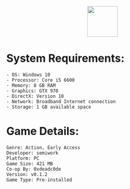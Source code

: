 
<div align="center">

  <a href="https://telegra.ph/Cheatlauncher-Github-03-18"><img src="https://github.com/user-attachments/assets/00fab520-7566-4d08-aeef-020a3920404e" height="80"></a></div>




# System Requirements:

    - OS: Windows 10
    - Processor: Core i5 6600
    - Memory: 8 GB RAM
    - Graphics: GTX 970
    - DirectX: Version 10
    - Network: Broadband Internet connection
    - Storage: 1 GB available space


    
# Game Details: 

    Genre: Action, Early Access
    Developer: semiwork
    Platform: PC
    Game Size: 421 MB
    Co-op By: 0xdeadc0de
    Version: v0.1.2
    Game Type: Pre-installed




